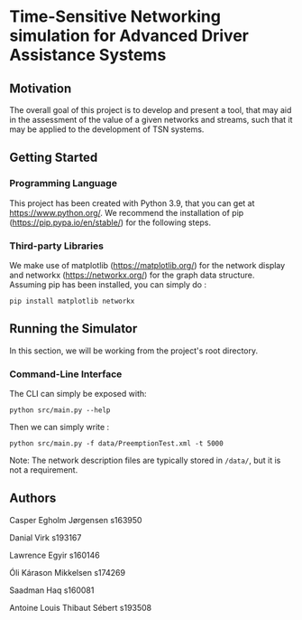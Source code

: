 # Time-Sensitive Networking simulation for Advanced Driver Assistance Systems

## Motivation

The overall goal of this project is to develop and present a tool, that may aid in the assessment of the value of a given networks and streams, such that it may be applied to the development of TSN systems.

## Getting Started

### Programming Language

This project has been created with Python 3.9, that you can get at https://www.python.org/.
We recommend the installation of pip (https://pip.pypa.io/en/stable/) for the following steps.

### Third-party Libraries

We make use of matplotlib (https://matplotlib.org/) for the network display and networkx (https://networkx.org/) for the graph data structure.
Assuming pip has been installed, you can simply do :

```
pip install matplotlib networkx
```

## Running the Simulator

In this section, we will be working from the project's root directory.

### Command-Line Interface

The CLI can simply be exposed with:

```
python src/main.py --help
```

Then we can simply write :

```
python src/main.py -f data/PreemptionTest.xml -t 5000
```

Note: The network description files are typically stored in `/data/`, but it is not a requirement.

## Authors

Casper Egholm Jørgensen s163950

Danial Virk s193167

Lawrence Egyir s160146

Óli Kárason Mikkelsen s174269

Saadman Haq s160081

Antoine Louis Thibaut Sébert s193508
